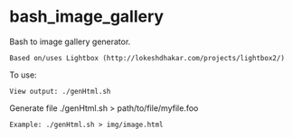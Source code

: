 # bash_image_gallery
Bash to image gallery generator.
```
Based on/uses Lightbox (http://lokeshdhakar.com/projects/lightbox2/)
```
To use:
```
View output: ./genHtml.sh
```
Generate file ./genHtml.sh > path/to/file/myfile.foo
```
Example: ./genHtml.sh > img/image.html
